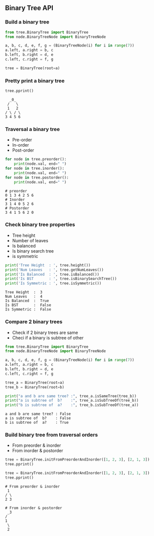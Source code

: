 ## Binary Tree API

### Build a binary tree
```python
from tree.BinaryTree import BinaryTree
from node.BinaryTreeNode import BinaryTreeNode

a, b, c, d, e, f, g = (BinaryTreeNode(i) for i in range(7))
a.left, a.right = b, c
b.left, b.right = d, e
c.left, c.right = f, g

tree = BinaryTree(root=a)
```

### Pretty print a binary tree
```python
tree.pprint()
```
```
  _0_  
 /   \ 
 1   2 
/ \ / \
3 4 5 6
```

### Traversal a binary tree
- Pre-order
- In-order
- Post-order
```python
for node in tree.preorder():
    print(node.val, end=" ")
for node in tree.inorder():
    print(node.val, end=" ")
for node in tree.postorder():
    print(node.val, end=" ")
```
```
# preorder
0 1 3 4 2 5 6 
# Inorder
3 1 4 0 5 2 6
# Postorder
3 4 1 5 6 2 0 
```

### Check binary tree properties
- Tree height
- Number of leaves
- Is balanced
- Is binary search tree
- is symmetric
```python
print('Tree Height  : ', tree.height())
print('Num Leaves   : ', tree.getNumLeaves())
print('Is Balanced  : ', tree.isBalanced())
print('Is BST       : ', tree.isBinarySearchTree())
print('Is Symmetric : ', tree.isSymmetric())
```
```
Tree Height  :  3
Num Leaves   :  4
Is Balanced  :  True
Is BST       :  False
Is Symmetric :  False
```

### Compare 2 binary trees
- Check if 2 binary trees are same
- Checi if a binary is subtree of other
```python
from tree.BinaryTree import BinaryTree
from node.BinaryTreeNode import BinaryTreeNode

a, b, c, d, e, f, g = (BinaryTreeNode(i) for i in range(7))
a.left, a.right = b, c
b.left, b.right = d, e
c.left, c.right = f, g

tree_a = BinaryTree(root=a)
tree_b = BinaryTree(root=b)

print("a and b are same tree? :", tree_a.isSameTree(tree_b))
print("a is subtree of  b?    :", tree_a.isSubTreeOf(tree_b))
print("b is subtree of  a?    :", tree_b.isSubTreeOf(tree_a))
```
```
a and b are same tree? : False
a is subtree of  b?    : False
b is subtree of  a?    : True
```

### Build binary tree from traversal orders
- From preorder & inorder
- From inorder & postorder
```python
tree = BinaryTree.initFromPreorderAndInorder([1, 2, 3], [2, 1, 3])
tree.pprint()

tree = BinaryTree.initFromPreorderAndInorder([1, 2, 3], [2, 1, 3])
tree.pprint()
```

```
# From preorder & inorder
 1 
/ \
2 3

# From inorder & postorder
 _3
/  
1  
 \ 
 2 
```